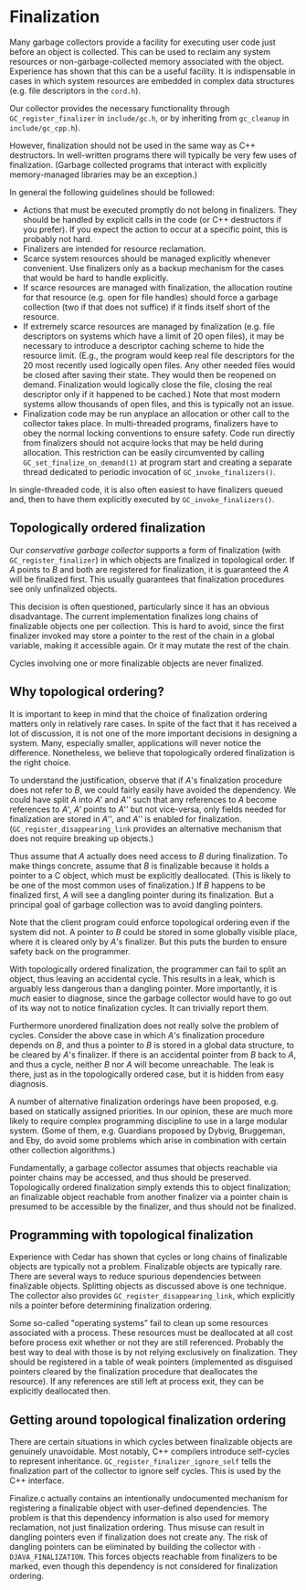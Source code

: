 # Finalization

Many garbage collectors provide a facility for executing user code just before
an object is collected. This can be used to reclaim any system resources
or non-garbage-collected memory associated with the object. Experience has
shown that this can be a useful facility. It is indispensable in cases
in which system resources are embedded in complex data structures (e.g. file
descriptors in the `cord.h`).

Our collector provides the necessary functionality through
`GC_register_finalizer` in `include/gc.h`, or by inheriting from `gc_cleanup`
in `include/gc_cpp.h`).

However, finalization should not be used in the same way as C++ destructors.
In well-written programs there will typically be very few uses
of finalization. (Garbage collected programs that interact with explicitly
memory-managed libraries may be an exception.)

In general the following guidelines should be followed:

  * Actions that must be executed promptly do not belong in finalizers. They
  should be handled by explicit calls in the code (or C++ destructors if you
  prefer). If you expect the action to occur at a specific point, this
  is probably not hard.
  * Finalizers are intended for resource reclamation.
  * Scarce system resources should be managed explicitly whenever convenient.
  Use finalizers only as a backup mechanism for the cases that would be hard
  to handle explicitly.
  * If scarce resources are managed with finalization, the allocation routine
  for that resource (e.g. open for file handles) should force a garbage
  collection (two if that does not suffice) if it finds itself short of the
  resource.
  * If extremely scarce resources are managed by finalization (e.g. file
  descriptors on systems which have a limit of 20 open files), it may
  be necessary to introduce a descriptor caching scheme to hide the resource
  limit. (E.g., the program would keep real file descriptors for the 20 most
  recently used logically open files. Any other needed files would be closed
  after saving their state. They would then be reopened on demand.
  Finalization would logically close the file, closing the real descriptor
  only if it happened to be cached.) Note that most modern systems allow
  thousands of open files, and this is typically not an issue.
  * Finalization code may be run anyplace an allocation or other call to the
  collector takes place. In multi-threaded programs, finalizers have to obey
  the normal locking conventions to ensure safety. Code run directly from
  finalizers should not acquire locks that may be held during allocation.
  This restriction can be easily circumvented by calling
  `GC_set_finalize_on_demand(1)` at program start and creating a separate
  thread dedicated to periodic invocation of `GC_invoke_finalizers()`.

In single-threaded code, it is also often easiest to have finalizers queued
and, then to have them explicitly executed by `GC_invoke_finalizers()`.

## Topologically ordered finalization

Our _conservative garbage collector_ supports a form of finalization (with
`GC_register_finalizer`) in which objects are finalized in topological order.
If _A_ points to _B_ and both are registered for finalization, it is
guaranteed the _A_ will be finalized first. This usually guarantees that
finalization procedures see only unfinalized objects.

This decision is often questioned, particularly since it has an obvious
disadvantage. The current implementation finalizes long chains of finalizable
objects one per collection. This is hard to avoid, since the first finalizer
invoked may store a pointer to the rest of the chain in a global variable,
making it accessible again. Or it may mutate the rest of the chain.

Cycles involving one or more finalizable objects are never finalized.

## Why topological ordering?

It is important to keep in mind that the choice of finalization ordering
matters only in relatively rare cases. In spite of the fact that it has
received a lot of discussion, it is not one of the more important decisions
in designing a system. Many, especially smaller, applications will never
notice the difference. Nonetheless, we believe that topologically ordered
finalization is the right choice.

To understand the justification, observe that if _A_'s finalization procedure
does not refer to _B_, we could fairly easily have avoided the dependency.
We could have split _A_ into _A'_ and _A''_ such that any references to _A_
become references to _A'_, _A'_ points to _A''_ but not vice-versa, only
fields needed for finalization are stored in _A''_, and _A''_ is enabled for
finalization. (`GC_register_disappearing_link` provides an alternative
mechanism that does not require breaking up objects.)

Thus assume that _A_ actually does need access to _B_ during finalization.
To make things concrete, assume that _B_ is finalizable because it holds
a pointer to a C object, which must be explicitly deallocated. (This is likely
to be one of the most common uses of finalization.) If _B_ happens to be
finalized first, _A_ will see a dangling pointer during its finalization. But
a principal goal of garbage collection was to avoid dangling pointers.

Note that the client program could enforce topological ordering even if the
system did not. A pointer to _B_ could be stored in some globally visible
place, where it is cleared only by _A_'s finalizer. But this puts the burden
to ensure safety back on the programmer.

With topologically ordered finalization, the programmer can fail to split
an object, thus leaving an accidental cycle. This results in a leak, which
is arguably less dangerous than a dangling pointer. More importantly, it is
_much_ easier to diagnose, since the garbage collector would have to go out of
its way not to notice finalization cycles. It can trivially report them.

Furthermore unordered finalization does not really solve the problem
of cycles. Consider the above case in which _A_'s finalization procedure
depends on _B_, and thus a pointer to _B_ is stored in a global data
structure, to be cleared by _A_'s finalizer. If there is an accidental pointer
from _B_ back to _A_, and thus a cycle, neither _B_ nor _A_ will become
unreachable. The leak is there, just as in the topologically ordered case, but
it is hidden from easy diagnosis.

A number of alternative finalization orderings have been proposed, e.g. based
on statically assigned priorities. In our opinion, these are much more likely
to require complex programming discipline to use in a large modular system.
(Some of them, e.g. Guardians proposed by Dybvig, Bruggeman, and Eby, do avoid
some problems which arise in combination with certain other collection
algorithms.)

Fundamentally, a garbage collector assumes that objects reachable via pointer
chains may be accessed, and thus should be preserved. Topologically ordered
finalization simply extends this to object finalization; an finalizable object
reachable from another finalizer via a pointer chain is presumed to be
accessible by the finalizer, and thus should not be finalized.

## Programming with topological finalization

Experience with Cedar has shown that cycles or long chains of finalizable
objects are typically not a problem. Finalizable objects are typically rare.
There are several ways to reduce spurious dependencies between finalizable
objects. Splitting objects as discussed above is one technique. The collector
also provides `GC_register_disappearing_link`, which explicitly nils a pointer
before determining finalization ordering.

Some so-called "operating systems" fail to clean up some resources associated
with a process. These resources must be deallocated at all cost before process
exit whether or not they are still referenced. Probably the best way to deal
with those is by not relying exclusively on finalization. They should
be registered in a table of weak pointers (implemented as disguised pointers
cleared by the finalization procedure that deallocates the resource). If any
references are still left at process exit, they can be explicitly deallocated
then.

## Getting around topological finalization ordering

There are certain situations in which cycles between finalizable objects are
genuinely unavoidable. Most notably, C++ compilers introduce self-cycles
to represent inheritance. `GC_register_finalizer_ignore_self` tells the
finalization part of the collector to ignore self cycles. This is used by the
C++ interface.

Finalize.c actually contains an intentionally undocumented mechanism for
registering a finalizable object with user-defined dependencies. The problem
is that this dependency information is also used for memory reclamation, not
just finalization ordering. Thus misuse can result in dangling pointers even
if finalization does not create any. The risk of dangling pointers can be
eliminated by building the collector with `-DJAVA_FINALIZATION`. This forces
objects reachable from finalizers to be marked, even though this dependency
is not considered for finalization ordering.
